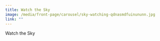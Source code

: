 ```yaml
---
title: Watch the Sky
image: /media/front-page/carousel/sky-watching-qdnasmdfuinununn.jpg
link: ""
---
```

Watch the Sky